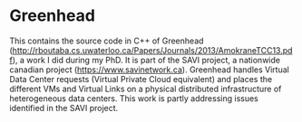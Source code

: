 # Greenhead
This contains the source code in C++ of Greenhead (http://rboutaba.cs.uwaterloo.ca/Papers/Journals/2013/AmokraneTCC13.pdf), a work I did during my PhD. It is part of the SAVI project, a nationwide canadian project (https://www.savinetwork.ca). Greenhead handles Virtual Data Center requests (Virtual Private Cloud equivalent) and places the different VMs and Virtual Links on a physical distributed infrastructure of heterogeneous data centers. This work is partly  addressing issues identified in the SAVI project.
